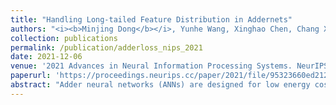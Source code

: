 ```yaml
---
title: "Handling Long-tailed Feature Distribution in Addernets"
authors: "<i><b>Minjing Dong</b></i>, Yunhe Wang, Xinghao Chen, Chang Xu"
collection: publications
permalink: /publication/adderloss_nips_2021
date: 2021-12-06
venue: '2021 Advances in Neural Information Processing Systems. NeurIPS 2021.'
paperurl: 'https://proceedings.neurips.cc/paper/2021/file/95323660ed2124450caaac2c46b5ed90-Paper.pdf'
abstract: "Adder neural networks (ANNs) are designed for low energy cost which replace expensive multiplications in convolutional neural networks (CNNs) with cheaper additions to yield energy-efficient neural networks and hardware accelerations. Although ANNs achieve satisfactory efficiency, there exist gaps between ANNs and CNNs where the accuracy of ANNs can hardly be compared to CNNs without the assistance of other training tricks, such as knowledge distillation. The inherent discrepancy lies in the similarity measurement between filters and features, however how to alleviate this difference remains unexplored. To locate the potential problem of ANNs, we focus on the property difference due to similarity measurement. We demonstrate that unordered heavy tails in ANNs could be the key component which prevents ANNs from achieving superior classification performance since fatter tails tend to overlap in feature space. Through pre-defining Multivariate Skew Laplace distributions and embedding feature distributions into the loss function, ANN features can be fully controlled and designed for various properties. We further present a novel method for tackling existing heavy tails in ANNs with only a modification of classifier where ANN features are clustered with their tails well-formulated through proposed angle-based constraint on the distribution parameters to encourage high diversity of tails. Experiments conducted on several benchmarks and comparison with other distributions demonstrate the effectiveness of proposed approach for boosting the performance of ANNs."
---
```

